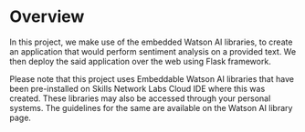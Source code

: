 # Overview
In this project, we make use of the embedded Watson AI libraries, to create an application that would perform sentiment analysis on a provided text. We then deploy the said application over the web using Flask framework.

Please note that this project uses Embeddable Watson AI libraries that have been pre-installed on Skills Network Labs Cloud IDE where this was created. These libraries may also be accessed through your personal systems. The guidelines for the same are available on the Watson AI library page.


